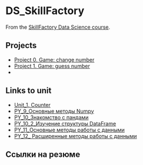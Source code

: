 # DS_SkillFactory

From the [SkillFactory Data Science course](https://skillfactory.ru/data-scientist).

## Projects

* [Project 0. Game: change number](https://github.com/Lidiya-cutie/IDE/tree/master/project_0)
* [Project 1. Game: guess number](https://github.com/Lidiya-cutie/DS_SkillFactory/tree/main/project_1)
*

## Links to unit
* [Unit_1. Counter](https://github.com/Lidiya-cutie/DS_SkillFactory/tree/main/unit_counter)
* [PY_9_Основные методы Numpy](https://github.com/Lidiya-cutie/DS_SkillFactory/tree/main/PY_9_Basic%20methods%20Numpy)
* [PY_10_Знакомство с пандами](https://github.com/Lidiya-cutie/DS_SkillFactory/tree/main/PY_10_introduction%20to%20Pandas)
* [PY_10_2_Изучение структуры DataFrame](https://github.com/Lidiya-cutie/DS_SkillFactory/tree/main/PY_10_2_Examining%20the%20Structure%20of%20a%20DataFrame)
* [PY_11_Основные методы работы с данными](https://github.com/Lidiya-cutie/DS_SkillFactory/tree/main/PY_11_Basic%20methods%20of%20working%20with%20data)
* [PY_12_ Расширенные методы работы с данными](https://github.com/Lidiya-cutie/DS_SkillFactory/tree/main/PY_12_%20Advanced%20Data%20Techniques)

## Ссылки на резюме
